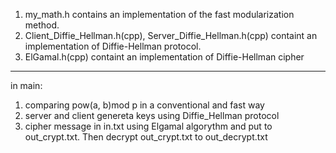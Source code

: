 1. my_math.h contains an implementation of the fast modularization method.
2. Client_Diffie_Hellman.h(cpp), Server_Diffie_Hellman.h(cpp) containt an implementation of Diffie-Hellman protocol.
3. ElGamal.h(cpp) containt an implementation of Diffie-Hellman cipher
--------
in main:
1. comparing pow(a, b)mod p in a conventional and fast way
2. server and client genereta keys using Diffie_Hellman protocol
3. cipher message in in.txt using Elgamal algorythm and put to out_crypt.txt. 
   Then decrypt out_crypt.txt to out_decrypt.txt
